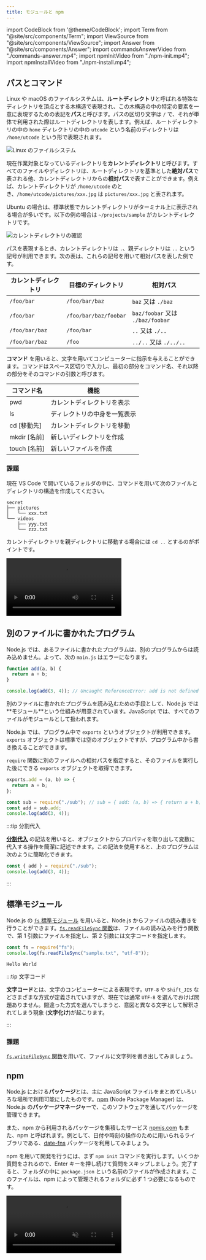 ```yaml
---
title: モジュールと npm
---
```


import CodeBlock from '@theme/CodeBlock';
import Term from "@site/src/components/Term";
import ViewSource from "@site/src/components/ViewSource";
import Answer from "@site/src/components/Answer";
import commandsAnswerVideo from "./commands-answer.mp4";
import npmInitVideo from "./npm-init.mp4";
import npmInstallVideo from "./npm-install.mp4";

## パスとコマンド

Linux や macOS のファイルシステムは、**ルートディレクトリ**と呼ばれる特殊なディレクトリを頂点とする木構造で表現され、この木構造の中の特定の要素を一意に表現するための表記を**パス**と呼びます。パスの区切り文字は `/` で、それが単体で利用された際はルートディレクトリを表します。例えば、ルートディレクトリの中の `home` ディレクトリの中の `utcode` という名前のディレクトリは `/home/utcode` という形で表現されます。

![Linux のファイルシステム](./linux-file-system.png)

現在作業対象となっているディレクトリを**カレントディレクトリ**と呼びます。すべてのファイルやディレクトリは、ルートディレクトリを基準とした**絶対パス**で表される他、カレントディレクトリからの**相対パス**で表すことができます。例えば、カレントディレクトリが `/home/utcode` のとき、`/home/utcode/pictures/xxx.jpg` は `pictures/xxx.jpg` と表されます。

Ubuntu の場合は、標準状態でカレントディレクトリがターミナル上に表示される場合が多いです。以下の例の場合は `~/projects/sample` がカレントディレクトリです。

![カレントディレクトリの確認](./check-current-directory.png)

パスを表現するとき、カレントディレクトリは `.`、親ディレクトリは `..` という記号が利用できます。次の表は、これらの記号を用いて相対パスを表した例です。

| カレントディレクトリ | 目標のディレクトリ    | 相対パス                         |
| -------------------- | --------------------- | -------------------------------- |
| `/foo/bar`           | `/foo/bar/baz`        | `baz` 又は `./baz`               |
| `/foo/bar`           | `/foo/bar/baz/foobar` | `baz/foobar` 又は `./baz/foobar` |
| `/foo/bar/baz`       | `/foo/bar`            | `..` 又は `./..`                 |
| `/foo/bar/baz`       | `/foo`                | `../..` 又は `./../..`           |

**コマンド** を用いると、文字を用いてコンピューターに指示を与えることができます。コマンドはスペース区切りで入力し、最初の部分をコマンド名、それ以降の部分をそのコマンドの引数と呼びます。

| コマンド名   | 機能                         |
| ------------ | ---------------------------- |
| pwd          | カレントディレクトリを表示   |
| ls           | ディレクトリの中身を一覧表示 |
| cd [移動先]  | カレントディレクトリを移動   |
| mkdir [名前] | 新しいディレクトリを作成     |
| touch [名前] | 新しいファイルを作成         |

### 課題

現在 VS Code で開いているフォルダの中に、コマンドを用いて次のファイルとディレクトリの構造を作成してください。

```plain
secret
├── pictures
│   └── xxx.txt
└── videos
    ├── yyy.txt
    └── zzz.txt
```

<Answer>

カレントディレクトリを親ディレクトリに移動する場合には `cd ..` とするのがポイントです。

<video src={commandsAnswerVideo} controls />

</Answer>

## 別のファイルに書かれたプログラム

Node.js では、あるファイルに書かれたプログラムは、別のプログラムからは読み込めません。よって、次の `main.js` はエラーになります。

```javascript title=sub.js
function add(a, b) {
  return a + b;
}
```

```javascript title=main.js
console.log(add(3, 4)); // Uncaught ReferenceError: add is not defined
```

別のファイルに書かれたプログラムを読み込むための手段として、Node.js では**<Term type="javascriptModule">モジュール</Term>**という仕組みが用意されています。JavaScript では、すべてのファイルが<Term type="javascriptModule">モジュール</Term>として扱われます。

Node.js では、プログラム中で `exports` というオブジェクトが利用できます。`exports` オブジェクトは標準では空のオブジェクトですが、プログラム中から書き換えることができます。

`require` 関数に別のファイルへの相対パスを指定すると、そのファイルを実行した後にできる `exports` オブジェクトを取得できます。

```javascript title=sub.js
exports.add = (a, b) => {
  return a + b;
};
```

```javascript title=main.js
const sub = require("./sub"); // sub = { add: (a, b) => { return a + b; } }
const add = sub.add;
console.log(add(3, 4));
```

:::tip 分割代入

[**分割代入**](https://developer.mozilla.org/ja/docs/Web/JavaScript/Reference/Operators/Destructuring_assignment) の記法を用いると、オブジェクトからプロパティを取り出して変数に代入する操作を簡潔に記述できます。この記法を使用すると、上のプログラムは次のように簡略化できます。

```javascript title=main.js
const { add } = require("./sub");
console.log(add(3, 4));
```

:::

## 標準<Term type="javascriptModule">モジュール</Term>

Node.js の [`fs` 標準モジュール](https://nodejs.org/api/fs.html) を用いると、Node.js からファイルの読み書きを行うことができます。[`fs.readFileSync` 関数](https://nodejs.org/api/fs.html#fsreadfilesyncpath-options)は、ファイルの読み込みを行う関数で、第 1 引数にファイルを指定し、第 2 引数には文字コードを指定します。

```javascript title=main.js
const fs = require("fs");
console.log(fs.readFileSync("sample.txt", "utf-8"));
```

```plain title=sample.txt
Hello World
```

:::tip 文字コード

**文字コード**とは、文字のコンピューターによる表現です。`UTF-8` や `Shift_JIS` などさまざまな方式が定義されていますが、現在では通常 `UTF-8` を選んでおけば問題ありません。間違った方式を選んでしまうと、意図と異なる文字として解釈されてしまう現象 (**文字化け**)が起こります。

:::

### 課題

[`fs.writeFileSync` 関数](https://nodejs.org/api/fs.html#fswritefilesyncfile-data-options)を用いて、ファイルに文字列を書き出してみましょう。

<ViewSource url={import.meta.url} path="_samples/fs-writeFileSync" noCodeSandbox />

## npm

Node.js における**パッケージ**とは、主に JavaScript ファイルをまとめていろいろな場所で利用可能にしたものです。[npm](https://docs.npmjs.com/about-npm) (Node Package Manager) は、Node.js の**パッケージマネージャー**で、このソフトウェアを通してパッケージを管理できます。

また、npm から利用されるパッケージを集積したサービス [npmjs.com](https://www.npmjs.com/) もまた、npm と呼ばれます。例として、日付や時刻の操作のために用いられる<Term type="library">ライブラリ</Term>である、[date-fns](https://www.npmjs.com/package/date-fns) パッケージを利用してみましょう。

npm を用いて開発を行うには、まず `npm init` コマンドを実行します。いくつか質問をされるので、Enter キーを押し続けて質問をスキップしましょう。完了すると、フォルダの中に `package.json` という名前のファイルが作成されます。このファイルは、npm によって管理されるフォルダに必ず 1 つ必要になるものです。

<video src={npmInitVideo} controls muted autoPlay loop />

続いて、npm のパッケージをインストールします。`npm install` に続けて、インストールしたいパッケージの名前を入力します。

```shell
npm install date-fns
```

これにより、フォルダの中に `package-lock.json` ファイルと、`node_modules` フォルダが作成され、内部にパッケージ本体がダウンロードされます。

<video src={npmInstallVideo} controls muted autoPlay loop />

:::tip JSON

npm によって作成された `package.json` とは何者でしょうか。拡張子が `.json` のファイルには、**JSON** が記述されています。JSON は、 JavaScript Object Notation の略で、複雑なデータ構造を単一の文字列として表現する際に、JavaScript オブジェクトに似た記法を用いるための仕様です。JavaScript との相性が非常に良いだけでなく、文法が単純で明快であることから、JavaScript を用いないプロジェクトでも頻繁に用いられます。

JSON は、JavaScript のオブジェクト記法よりも制限が厳しくなっています。例えば、

```js
{
  name: "田中",
  age: 18,
}
```

は、JavaScript の文法では有効ですが、JSON としては誤りです。JSON には、

- キーには必ずダブルクォーテーションをつける
- 最後のプロパティの後にはコンマをつけてはならない

という制約があります。このため、上のオブジェクトを JSON で記述するためには、

```json
{
  "name": "田中",
  "age": 18
}
```

のようにしなければなりません。

:::

## npm のパッケージを Node.js から利用する

npm でダウンロードしたパッケージは、<Term type="javascriptModule">モジュール</Term>として `require` 関数に指定できます。

```javascript
const dateFns = require("date-fns");
const { format } = dateFns;
console.log(format(new Date(), "yyyy年MM月dd日"));
```

![date-fns パッケージの利用](./use-package.png)

## 課題

1. サンプルコードの dateFns 変数の中身をデバッガで観察してみましょう。
2. [`mathjs` パッケージ](https://www.npmjs.com/package/mathjs)は、JavaScript で複雑な計算を行うためのライブラリです。このライブラリを用いて、$\log(x)$ を $x$ について微分した式を求めてください。

   <ViewSource url={import.meta.url} path="_samples/math-js" noCodeSandbox />
